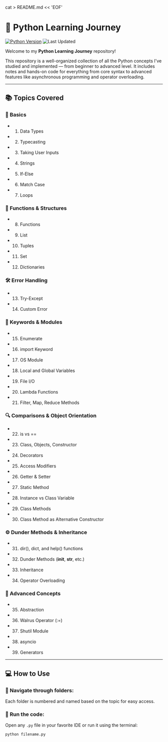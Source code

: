 cat > README.md << 'EOF'

# 🐍 Python Learning Journey

[![Python Version](https://img.shields.io/badge/Python-3.12-blue.svg)](https://www.python.org/)
![Last Updated](https://img.shields.io/badge/Last%20Updated-April%202025-brightgreen)


Welcome to my **Python Learning Journey** repository!

This repository is a well-organized collection of all the Python concepts I've studied and implemented — from beginner to advanced level. It includes notes and hands-on code for everything from core syntax to advanced features like asynchronous programming and operator overloading.

---

## 📚 Topics Covered

### 🧠 Basics

- 1.  Data Types
- 2.  Typecasting
- 3.  Taking User Inputs
- 4.  Strings
- 5.  If-Else
- 6.  Match Case
- 7.  Loops

### 🔁 Functions & Structures

- 8.  Functions
- 9.  List
- 10. Tuples
- 11. Set
- 12. Dictionaries

### 🛠️ Error Handling

- 13. Try-Except
- 14. Custom Error

### 🔑 Keywords & Modules

- 15. Enumerate
- 16. import Keyword
- 17. OS Module
- 18. Local and Global Variables
- 19. File I/O
- 20. Lambda Functions
- 21. Filter, Map, Reduce Methods

### 🔍 Comparisons & Object Orientation

- 22. is vs ==
- 23. Class, Objects, Constructor
- 24. Decorators
- 25. Access Modifiers
- 26. Getter & Setter
- 27. Static Method
- 28. Instance vs Class Variable
- 29. Class Methods
- 30. Class Method as Alternative Constructor

### ⚙️ Dunder Methods & Inheritance

- 31. dir(), dict, and help() functions
- 32. Dunder Methods (**init**, **str**, etc.)
- 33. Inheritance
- 34. Operator Overloading

### 🧪 Advanced Concepts

- 35. Abstraction
- 36. Walrus Operator (:=)
- 37. Shutil Module
- 38. asyncio
- 39. Generators

---

## 💻 How to Use

### 📂 Navigate through folders:

Each folder is numbered and named based on the topic for easy access.

### 🧪 Run the code:

Open any `.py` file in your favorite IDE or run it using the terminal:

```bash
python filename.py
```
